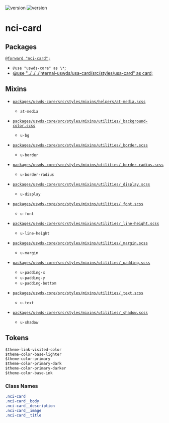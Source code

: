 ![version](https://img.shields.io/badge/ncids-2.3.0-bd0246.svg?style=flat) ![version](https://img.shields.io/badge/uswds-3.3.0-4287f5.svg?style=flat)

# nci-card

## Packages

[`@forward "nci-card";`](https://github.com/NCIOCPL/ncids/tree/develop/packages/ncids-css/packages/nci-card)

- `@use "uswds-core" as \*`;
- [@use "../../../internal-uswds/usa-card/src/styles/usa-card" as card;](https://github.com/uswds/uswds/tree/v3.3.0/packages/usa-card)

## Mixins

- [`packages/uswds-core/src/styles/mixins/helpers/at-media.scss`](https://github.com/uswds/uswds/tree/v3.3.0/packages/uswds-core/src/styles/mixins/helpers/at-media.scss)

  - `at-media`

- [`packages/uswds-core/src/styles/mixins/utilities/_background-color.scss`](https://github.com/uswds/uswds/tree/v3.3.0/packages/uswds-core/src/styles/mixins/utilities/_background-color.scss)

  - `u-bg`

- [`packages/uswds-core/src/styles/mixins/utilities/_border.scss`](https://github.com/uswds/uswds/tree/v3.3.0/packages/uswds-core/src/styles/mixins/utilities/_border.scss)

  - `u-border`

- [`packages/uswds-core/src/styles/mixins/utilities/_border-radius.scss`](https://github.com/uswds/uswds/tree/v3.3.0/packages/uswds-core/src/styles/mixins/utilities/_border-radius.scss)

  - `u-border-radius`

- [`packages/uswds-core/src/styles/mixins/utilities/_display.scss`](https://github.com/uswds/uswds/tree/v3.3.0/packages/uswds-core/src/styles/mixins/utilities/_display.scss)

  - `u-display`

- [`packages/uswds-core/src/styles/mixins/utilities/_font.scss`](https://github.com/uswds/uswds/tree/v3.3.0/packages/uswds-core/src/styles/mixins/utilities/_font.scss)

  - `u-font`

- [`packages/uswds-core/src/styles/mixins/utilities/_line-height.scss`](https://github.com/uswds/uswds/tree/v3.3.0/packages/uswds-core/src/styles/mixins/utilities/_line-height.scss)

  - `u-line-height`

- [`packages/uswds-core/src/styles/mixins/utilities/_margin.scss`](https://github.com/uswds/uswds/tree/v3.3.0/packages/uswds-core/src/styles/mixins/utilities/_margin.scss)

  - `u-margin`

- [`packages/uswds-core/src/styles/mixins/utilities/_padding.scss`](https://github.com/uswds/uswds/tree/v3.3.0/packages/uswds-core/src/styles/mixins/utilities/_padding.scss)

  - `u-padding-x`
  - `u-padding-y`
  - `u-padding-bottom`

- [`packages/uswds-core/src/styles/mixins/utilities/_text.scss`](https://github.com/uswds/uswds/tree/v3.3.0/packages/uswds-core/src/styles/mixins/utilities/_text.scss)

  - `u-text`

- [`packages/uswds-core/src/styles/mixins/utilities/_shadow.scss`](https://github.com/uswds/uswds/tree/v3.3.0/packages/uswds-core/src/styles/mixins/utilities/_shadow.scss)

  - `u-shadow`

## Tokens

```css
$theme-link-visited-color
$theme-color-base-lighter
$theme-color-primary
$theme-color-primary-dark
$theme-color-primary-darker
$theme-color-base-ink
```

### Class Names

```css
.nci-card
.nci-card__body
.nci-card__description
.nci-card__image
.nci-card__title
```
